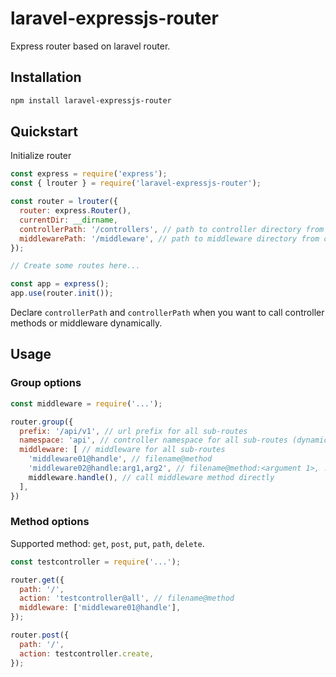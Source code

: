 # laravel-expressjs-router
Express router based on laravel router.

## Installation
```bash
npm install laravel-expressjs-router
```

## Quickstart

Initialize router
```js
const express = require('express');
const { lrouter } = require('laravel-expressjs-router');

const router = lrouter({
  router: express.Router(),
  currentDir: __dirname,
  controllerPath: '/controllers', // path to controller directory from current directory
  middlewarePath: '/middleware', // path to middleware directory from current directory
});

// Create some routes here...

const app = express();
app.use(router.init());
```

Declare `controllerPath` and `controllerPath` when you want to call controller methods or middleware dynamically.

## Usage

### Group options
```js
const middleware = require('...');

router.group({
  prefix: '/api/v1', // url prefix for all sub-routes
  namespace: 'api', // controller namespace for all sub-routes (dynamic calls only)
  middleware: [ // middleware for all sub-routes
    'middleware01@handle', // filename@method
    'middleware02@handle:arg1,arg2', // filename@method:<argument 1>, ....
    middleware.handle(), // call middleware method directly
  ],
})
```

### Method options
Supported method: `get`, `post`, `put`, `path`, `delete`.

```js
const testcontroller = require('...');

router.get({
  path: '/',
  action: 'testcontroller@all', // filename@method
  middleware: ['middleware01@handle'],
});

router.post({
  path: '/',
  action: testcontroller.create,
});

```
